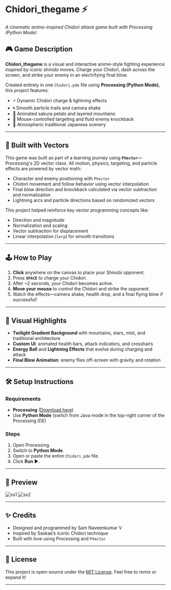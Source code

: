 # Chidori\_thegame ⚡

*A cinematic anime-inspired Chidori attack game built with Processing (Python Mode)*

## 🎮 Game Description

**Chidori\_thegame** is a visual and interactive anime-style fighting experience inspired by iconic shinobi moves. Charge your Chidori, dash across the screen, and strike your enemy in an electrifying final blow.

Created entirely in one `Chidori.pde` file using **Processing (Python Mode)**, this project features:

* ⚡ Dynamic Chidori charge & lightning effects
* 🌀 Smooth particle trails and camera shake
* 🌸 Animated sakura petals and layered mountains
* 🎯 Mouse-controlled targeting and fluid enemy knockback
* 🏯 Atmospheric traditional Japanese scenery

---

## 🧠 Built with Vectors

This game was built as part of a learning journey using **`PVector`**—Processing's 2D vector class.
All motion, physics, targeting, and particle effects are powered by vector math:

* Character and enemy positioning with `PVector`
* Chidori movement and follow behavior using vector interpolation
* Final blow direction and knockback calculated via vector subtraction and normalization
* Lightning arcs and particle directions based on randomized vectors

This project helped reinforce key vector programming concepts like:

* Direction and magnitude
* Normalization and scaling
* Vector subtraction for displacement
* Linear interpolation (`lerp`) for smooth transitions

---

## 🕹️ How to Play

1. **Click** anywhere on the canvas to place your Shinobi opponent.
2. Press **`SPACE`** to charge your Chidori.
3. After \~2 seconds, your Chidori becomes active.
4. **Move your mouse** to control the Chidori and strike the opponent.
5. Watch the effects—camera shake, health drop, and a final flying blow if successful!

---

## 🎨 Visual Highlights

* **Twilight Gradient Background** with mountains, stars, mist, and traditional architecture
* **Custom UI**: animated health bars, attack indicators, and crosshairs
* **Energy Ball** and **Lightning Effects** that evolve during charging and attack
* **Final Blow Animation**: enemy flies off-screen with gravity and rotation

---

## 🛠️ Setup Instructions

### Requirements

* **Processing** ([Download here](https://processing.org/download/))
* Use **Python Mode** (switch from Java mode in the top-right corner of the Processing IDE)

### Steps

1. Open Processing.
2. Switch to **Python Mode**.
3. Open or paste the entire `Chidori.pde` file.
4. Click **Run** ▶️.

---

## 📸 Preview

![ss1](https://github.com/user-attachments/assets/799dc349-f718-4865-acee-19c294e3c5ad)
![ss2](https://github.com/user-attachments/assets/0185d79b-a89c-4b53-b115-bf4977206f10)

---

## ✨ Credits

* Designed and programmed by Sam Naveenkumar V
* Inspired by Saskae’s iconic Chidori technique
* Built with love using Processing and `PVector`

---

## 📜 License

This project is open-source under the [MIT License](LICENSE). Feel free to remix or expand it!

---
